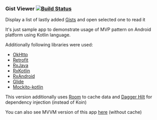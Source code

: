 ### Gist Viewer [![Build Status](https://travis-ci.org/demba003/GistViewer.svg?branch=mvp-cache-dagger-hilt)](https://travis-ci.org/demba003/GistViewer)
Display a list of lastly added [Gists](https://gist.github.com/discover) and open selected one to read it

It's just sample app to demonstrate usage of MVP pattern on Android platform using Kotlin language.

Additionally following libraries were used:
- [OkHttp](https://github.com/square/okhttp)
- [Retrofit](https://github.com/square/retrofit)
- [RxJava](https://github.com/ReactiveX/RxJava)
- [RxKotlin](https://github.com/ReactiveX/RxKotlin)
- [RxAndroid](https://github.com/ReactiveX/RxAndroid)
- [Glide](https://github.com/bumptech/glide)
- [Mockito-kotlin](https://github.com/nhaarman/mockito-kotlin)

This version additionally uses [Room](https://developer.android.com/topic/libraries/architecture/room) to cache data and [Dagger Hilt](https://dagger.dev/hilt/) for dependency injection (instead of Koin)

You can also see MVVM version of this app [here](https://github.com/demba003/GistViewer/tree/mvvm) (without cache)
